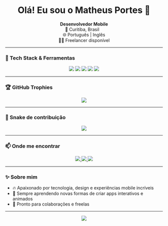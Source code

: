 <h1 align="center">Olá! Eu sou o Matheus Portes 👋</h1>

<p align="center">
  <strong>Desenvolvedor Mobile</strong> <br/>
  📍 Curitiba, Brasil &nbsp;&nbsp; <br/>
  🌐 Português | Inglês <br/>
  🧑‍💻 Freelancer disponível
</p>

---

### 🚀 Tech Stack & Ferramentas

<div align="center">
  <img src="https://img.shields.io/badge/Flutter-02569B?style=for-the-badge&logo=flutter&logoColor=white"/>
  <img src="https://img.shields.io/badge/Dart-0175C2?style=for-the-badge&logo=dart&logoColor=white"/>
  <img src="https://img.shields.io/badge/Firebase-FFCA28?style=for-the-badge&logo=firebase&logoColor=black"/>
  <img src="https://img.shields.io/badge/Figma-F24E1E?style=for-the-badge&logo=figma&logoColor=white"/>
  <img src="https://img.shields.io/badge/Animations-%23E44D26?style=for-the-badge&logo=adobeaftereffects&logoColor=white"/>
</div>

---

### 🏆 GitHub Trophies

<div align="center">
  <img src="https://github-profile-trophy.vercel.app/?username=mthportes&theme=radical&no-bg=true&margin-w=10"/>
</div>

---

### 🐍 Snake de contribuição

<div align="center">
  <img src="https://github.com/mthportes/mthportes/blob/output/github-contribution-grid-snake.svg" />
</div>

---

### 📫 Onde me encontrar

<div align="center">
  <a href="https://www.linkedin.com/in/matheusportes/">
    <img src="https://img.shields.io/badge/-LinkedIn-0A66C2?style=for-the-badge&logo=linkedin&logoColor=white"/>
  </a>
  <a href="mailto:matheusportes12@gmail.com">
    <img src="https://img.shields.io/badge/-Email-D14836?style=for-the-badge&logo=gmail&logoColor=white"/>
  </a>
  <a href="https://instagram.com/mthportes">
    <img src="https://img.shields.io/badge/-Instagram-E4405F?style=for-the-badge&logo=instagram&logoColor=white"/>
  </a>
</div>

---

### ✨ Sobre mim

- 🔥 Apaixonado por tecnologia, design e experiências mobile incríveis  
- 🧠 Sempre aprendendo novas formas de criar apps interativos e animados  
- 💼 Pronto para colaborações e freelas

---

<div align="center">
  <img src="https://readme-typing-svg.demolab.com?font=Fira+Code&duration=3000&pause=1000&color=F7F7F7&center=true&vCenter=true&width=435&lines=Bora+codar+com+Flutter!;Design+%2B+Código+%3D+%E2%9D%A4;Mobile+%F0%9F%93%B1+first+sempre" />
</div>
